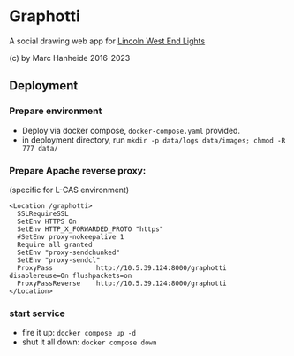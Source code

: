# Graphotti

A social drawing web app for [Lincoln West End Lights](https://www.lincoln-west-end-lights.com/)

(c) by Marc Hanheide 2016-2023


## Deployment

### Prepare environment 

* Deploy via docker compose, `docker-compose.yaml` provided.
* in deployment directory, run `mkdir -p data/logs data/images; chmod -R 777 data/`

### Prepare Apache reverse proxy:

(specific for L-CAS environment)

```
<Location /graphotti>
  SSLRequireSSL
  SetEnv HTTPS On
  SetEnv HTTP_X_FORWARDED_PROTO "https"
  #SetEnv proxy-nokeepalive 1
  Require all granted
  SetEnv "proxy-sendchunked" 
  SetEnv "proxy-sendcl"
  ProxyPass           http://10.5.39.124:8000/graphotti disablereuse=On flushpackets=on
  ProxyPassReverse    http://10.5.39.124:8000/graphotti
</Location>
```

### start service
* fire it up: `docker compose up -d`
* shut it all down: `docker compose down`





